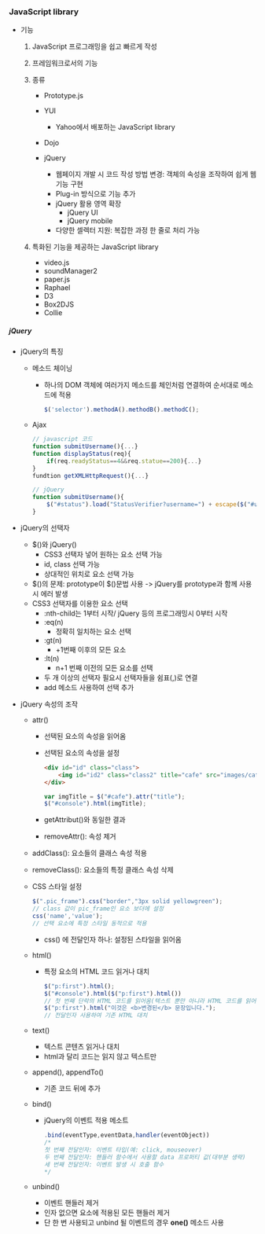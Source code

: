### JavaScript library

- 기능

  1. JavaScript 프로그래밍을 쉽고 빠르게 작성

  2. 프레임워크로서의 기능

  3. 종류

     - Prototype.js

     - YUI
       - Yahoo에서 배포하는 JavaScript library
     - Dojo
     - jQuery
       - 웹페이지 개발 시 코드 작성 방법 변경: 객체의 속성을 조작하여 쉽게 웹기능 구현
       - Plug-in 방식으로 기능 추가
       - jQuery 활용 영역 확장
         - jQuery UI
         - jQuery mobile
       - 다양한 셀렉터 지원: 복잡한 과정 한 줄로 처리 가능

  4. 특화된 기능을 제공하는 JavaScript library

     - video.js
     - soundManager2
     - paper.js
     - Raphael
     - D3
     - Box2DJS
     - Collie

##### jQuery

- jQuery의 특징
  - 메소드 체이닝

    - 하나의 DOM 객체에 여러가지 메소드를 체인처럼 연결하여 순서대로 메소드에 적용

      ```javascript
      $('selector').methodA().methodB().methodC();
      ```

  - Ajax

    ```javascript
    // javascript 코드
    function submitUsername(){...}
    function displayStatus(req){
        if(req.readyStatus==4&&req.statue==200){...}
    }
    fundtion getXMLHttpRequest(){...}
    
    // jQuery
    function submitUsername(){
        $("#status").load("StatusVerifier?username=") + escape($("#username").val());
    }
    ```

- jQuery의 선택자

  - $()와 jQuery()
    - CSS3 선택자 넣어 원하는 요소 선택 가능
    - id, class 선택 가능
    - 상대적인 위치로 요소 선택 가능
  - $()의 문제: prototype이 $()문법 사용 -> jQuery를 prototype과 함께 사용시 에러 발생
  - CSS3 선택자를 이용한 요소 선택
    - :nth-child는 1부터 시작/ jQuery 등의 프로그래밍시 0부터 시작
    - :eq(n)
      - 정확히 일치하는 요소 선택
    - :gt(n)
      - +1번째 이후의 모든 요소
    - :lt(n)
      - n+1 번째 이전의 모든 요소를 선택
    - 두 개 이상의 선택자 필요시 선택자들을 쉼표(,)로 연결
    - add 메소드 사용하여 선택 추가

- jQuery 속성의 조작

  - attr()

    - 선택된 요소의 속성을 읽어옴

    - 선택된 요소의 속성을 설정

      ```html
      <div id="id" class="class">
          <img id="id2" class="class2" title="cafe" src="images/cafe.png" alt="cafe illustrate">
      </div>
      ```

      ```javascript
      var imgTitle = $("#cafe").attr("title");
      $("#console").html(imgTitle);
      ```

    - getAttribut()와 동일한 결과

    - removeAttr(): 속성 제거

  - addClass(): 요소들의 클래스 속성 적용

  - removeClass(): 요소들의 특정 클래스 속성 삭제

  - CSS 스타일 설정

    ```javascript
    $(".pic_frame").css("border","3px solid yellowgreen");
    // class 값이 pic_frame인 요소 보더에 설정
    css('name','value');
    // 선택 요소에 특정 스타일 동적으로 적용
    ```

    - css() 에 전달인자 하나: 설정된 스타일을 읽어옴

  - html()

    - 특정 요소의 HTML 코드 읽거나 대치

      ```javascript
      $("p:first").html();
      $("#console").html($("p:first").html())
      // 첫 번째 단락의 HTML 코드를 읽어옴(텍스트 뿐만 아니라 HTML 코드를 읽어옴)
      $("p:first").html("이것은 <b>변경된</b> 문장입니다.");
      // 전달인자 사용하여 기존 HTML 대치
      ```

  - text()

    - 텍스트 콘텐츠 읽거나 대치
    - html과 달리 코드는 읽지 않고 텍스트만

  - append(), appendTo()

    - 기존 코드 뒤에 추가

  - bind()

    - jQuery의 이벤트 적용 메소트

      ```javascript
      .bind(eventType,eventData,handler(eventObject))
      /*
      첫 번째 전달인자: 이벤트 타입(예: click, mouseover)
      두 번째 전달인자: 핸들러 함수에서 사용할 data 프로퍼티 값(대부분 생략)
      세 번째 전달인자: 이벤트 발생 시 호출 함수
      */
      ```

  - unbind()

    - 이벤트 핸들러 제거
    - 인자 없으면 요소에 적용된 모든 핸들러 제거
    - 단 한 번 사용되고 unbind 될 이벤트의 경우 <b>one()</b> 메소드 사용



